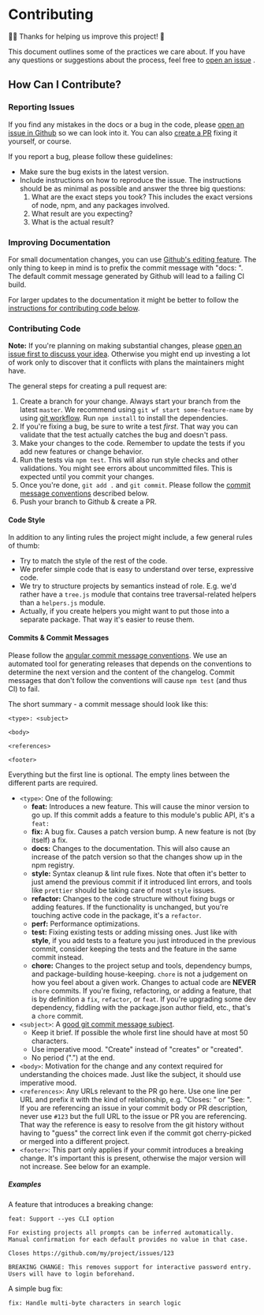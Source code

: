 <!-- Generated by npm init @grpn -->

# Contributing

🎉🏅 Thanks for helping us improve this project! 🙏

This document outlines some of the practices we care about.
If you have any questions or suggestions about the process,
feel free to [open an issue](#reporting-issues)
.

## How Can I Contribute?

### Reporting Issues

If you find any mistakes in the docs or a bug in the code,
please [open an issue in Github](https://github.com/groupon/phy/issues/new) so we can look into it.
You can also [create a PR](#contributing-code) fixing it yourself, or course.

If you report a bug, please follow these guidelines:

* Make sure the bug exists in the latest version.
* Include instructions on how to reproduce the issue.
  The instructions should be as minimal as possible
  and answer the three big questions:
  1. What are the exact steps you took? This includes the exact versions of
      node, npm, and any packages involved.
  1. What result are you expecting?
  1. What is the actual result?

### Improving Documentation

For small documentation changes, you can use [Github's editing feature][ghedit].
The only thing to keep in mind is to prefix the commit message with "docs: ".
The default commit message generated by Github will lead to a failing CI build.

[ghedit]: https://help.github.com/articles/editing-files-in-another-user-s-repository/

For larger updates to the documentation
it might be better to follow the
[instructions for contributing code below](#contributing-code).

### Contributing Code

**Note:** If you're planning on making substantial changes,
please [open an issue first to discuss your idea](#reporting-issues).
Otherwise you might end up investing a lot of work
only to discover that it conflicts with plans the maintainers might have.

The general steps for creating a pull request are:

1. Create a branch for your change.  Always start your branch from the latest
    `master`.  We recommend using `git wf start some-feature-name` by using
    [git workflow][gitwf].  Run `npm install` to install the dependencies.
1. If you're fixing a bug, be sure to write a test *first*.  That way you can
    validate that the test actually catches the bug and doesn't pass.
1. Make your changes to the code.  Remember to update the tests if you add new
    features or change behavior.
1. Run the tests via `npm test`. This will also run style checks and other
    validations.  You might see errors about uncommitted files.  This is
    expected until you commit your changes.
1. Once you're done, `git add .` and `git commit`.  Please follow the
    [commit message conventions](#commits--commit-messages) described below.
1. Push your branch to Github & create a PR.

[gitwf]: https://github.com/groupon/git-workflow

#### Code Style

In addition to any linting rules the project might include, a few general rules
of thumb:

* Try to match the style of the rest of the code.
* We prefer simple code that is easy to understand over terse, expressive code.
* We try to structure projects by semantics instead of role.  E.g. we'd rather
    have a `tree.js` module that contains tree traversal-related helpers than
    a `helpers.js` module.
* Actually, if you create helpers you might want to put those into a separate
    package. That way it's easier to reuse them.

#### Commits & Commit Messages

Please follow the [angular commit message conventions][angular-commits].  We
use an automated tool for generating releases that depends on the conventions
to determine the next version and the content of the changelog.  Commit messages
that don't follow the conventions will cause `npm test` (and thus CI) to fail.

The short summary - a commit message should look like this:

```
<type>: <subject>

<body>

<references>

<footer>
```

Everything but the first line is optional.  The empty lines between the
different parts are required.

* `<type>`: One of the following:
  - **feat:** Introduces a new feature. This will cause the minor version to go
      up.  If this commit adds a feature to this module's public API, it's a
      `feat:`
  - **fix:** A bug fix. Causes a patch version bump.  A new feature is not (by
      itself) a fix.
  - **docs:** Changes to the documentation. This will also cause an increase of
      the patch version so that the changes show up in the npm registry.
  - **style:** Syntax cleanup & lint rule fixes.  Note that often it's better to
      just amend the previous commit if it introduced lint errors, and tools
      like `prettier` should be taking care of most `style` issues.
  - **refactor:** Changes to the code structure without fixing bugs or adding
      features.  If the functionality is unchanged, but you're touching active
      code in the package, it's a `refactor`.
  - **perf:** Performance optimizations.
  - **test:** Fixing existing tests or adding missing ones.
      Just like with **style**, if you add tests to a feature you just
      introduced in the previous commit, consider keeping the tests and the
      feature in the same commit instead.
  - **chore:** Changes to the project setup and tools, dependency bumps,
      and package-building house-keeping.  `chore` is not a judgement on how you
      feel about a given work.  Changes to actual code are **NEVER** `chore`
      commits.  If you're fixing, refactoring, or adding a feature, that is
      by definition a `fix`, `refactor`, or `feat`.  If you're upgrading some
      dev dependency, fiddling with the package.json author field, etc., that's
      a `chore` commit.
* `<subject>`: A [good git commit message subject][limit50].
  - Keep it brief. If possible the whole first line should have at most 50
      characters.
  - Use imperative mood. "Create" instead of "creates" or "created".
  - No period (".") at the end.
* `<body>`: Motivation for the change and any context required for understanding
    the choices made.  Just like the subject, it should use imperative mood.
* `<references>`: Any URLs relevant to the PR go here.  Use one line per URL and
    prefix it with the kind of relationship, e.g. "Closes: " or "See: ".  If you
    are referencing an issue in your commit body or PR description, never use
    `#123` but the full URL to the issue or PR you are referencing.  That way
    the reference is easy to resolve from the git history without having to
    "guess" the correct link even if the commit got cherry-picked or merged
    into a different project.
* `<footer>`: This part only applies if your commit introduces a breaking
    change.  It's important this is present, otherwise the major version will
    not increase.  See below for an example.

[angular-commits]: https://github.com/angular/angular.js/blob/master/DEVELOPERS.md#commit-message-format
[limit50]: http://chris.beams.io/posts/git-commit/#limit-50

##### Examples

A feature that introduces a breaking change:

```
feat: Support --yes CLI option

For existing projects all prompts can be inferred automatically.
Manual confirmation for each default provides no value in that case.

Closes https://github.com/my/project/issues/123

BREAKING CHANGE: This removes support for interactive password entry.
Users will have to login beforehand.
```

A simple bug fix:

```
fix: Handle multi-byte characters in search logic
```

